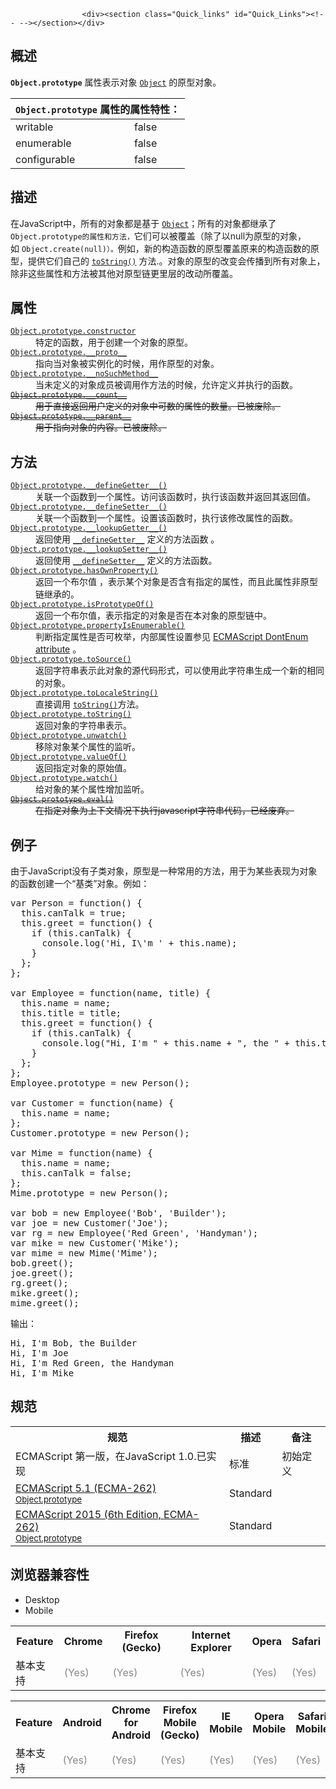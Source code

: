 
                
                  
                    <div><section class="Quick_links" id="Quick_Links"><!-- --></section></div>

<h2 name="Summary" id="Summary">&#x6982;&#x8FF0;</h2>

<p><code><strong>Object.prototype</strong></code> &#x5C5E;&#x6027;&#x8868;&#x793A;&#x5BF9;&#x8C61; <a href="/zh-CN/docs/Web/JavaScript/Reference/Global_Objects/Object" title="Object &#x6784;&#x9020;&#x51FD;&#x6570;&#x521B;&#x5EFA;&#x4E00;&#x4E2A;&#x5BF9;&#x8C61;&#x5305;&#x88C5;&#xFF08;object wrapper&#xFF09;&#x3002;"><code>Object</code></a> &#x7684;&#x539F;&#x578B;&#x5BF9;&#x8C61;&#x3002;</p>

<p></p><table class="standard-table">
  <thead>
    <tr>
      <th class="header" colspan="2"><code>Object.prototype</code> &#x5C5E;&#x6027;&#x7684;&#x5C5E;&#x6027;&#x7279;&#x6027;&#xFF1A;</th>
    </tr>
  </thead>
  <tbody>
    <tr>
      <td>writable</td>
      <td>false</td>
    </tr>
    <tr>
      <td>enumerable</td>
      <td>false</td>
    </tr>
    <tr>
      <td>configurable</td>
      <td>false</td>
    </tr>
  </tbody>
</table><p></p>

<h2 name="Description" id="Description">&#x63CF;&#x8FF0;</h2>

<p>&#x5728;JavaScript&#x4E2D;&#xFF0C;&#x6240;&#x6709;&#x7684;&#x5BF9;&#x8C61;&#x90FD;&#x662F;&#x57FA;&#x4E8E; <a href="/zh-CN/docs/Web/JavaScript/Reference/Global_Objects/Object" title="Object &#x6784;&#x9020;&#x51FD;&#x6570;&#x521B;&#x5EFA;&#x4E00;&#x4E2A;&#x5BF9;&#x8C61;&#x5305;&#x88C5;&#xFF08;object wrapper&#xFF09;&#x3002;"><code>Object</code></a>&#xFF1B;&#x6240;&#x6709;&#x7684;&#x5BF9;&#x8C61;&#x90FD;&#x7EE7;&#x627F;&#x4E86;<code>Object.prototype&#x7684;&#x5C5E;&#x6027;&#x548C;&#x65B9;&#x6CD5;&#xFF0C;</code>&#x5B83;&#x4EEC;&#x53EF;&#x4EE5;&#x88AB;&#x8986;&#x76D6;&#xFF08;&#x9664;&#x4E86;&#x4EE5;null&#x4E3A;&#x539F;&#x578B;&#x7684;&#x5BF9;&#x8C61;&#xFF0C;&#x5982;&#xA0;<code>Object.create(null)&#xFF09;&#x3002;</code>&#x4F8B;&#x5982;&#xFF0C;&#x65B0;&#x7684;&#x6784;&#x9020;&#x51FD;&#x6570;&#x7684;&#x539F;&#x578B;&#x8986;&#x76D6;&#x539F;&#x6765;&#x7684;&#x6784;&#x9020;&#x51FD;&#x6570;&#x7684;&#x539F;&#x578B;&#xFF0C;&#x63D0;&#x4F9B;&#x5B83;&#x4EEC;&#x81EA;&#x5DF1;&#x7684;&#xA0;<a href="/zh-CN/docs/Web/JavaScript/Reference/Global_Objects/Object/toString" title="toString() &#x65B9;&#x6CD5;&#x8FD4;&#x56DE;&#x4E00;&#x4E2A;&#x8868;&#x793A;&#x8BE5;&#x5BF9;&#x8C61;&#x7684;&#x5B57;&#x7B26;&#x4E32;&#x3002;"><code>toString()</code></a> &#x65B9;&#x6CD5;.&#x3002;&#x5BF9;&#x8C61;&#x7684;&#x539F;&#x578B;&#x7684;&#x6539;&#x53D8;&#x4F1A;&#x4F20;&#x64AD;&#x5230;&#x6240;&#x6709;&#x5BF9;&#x8C61;&#x4E0A;&#xFF0C;&#x9664;&#x975E;&#x8FD9;&#x4E9B;&#x5C5E;&#x6027;&#x548C;&#x65B9;&#x6CD5;&#x88AB;&#x5176;&#x4ED6;&#x5BF9;&#x539F;&#x578B;&#x94FE;&#x66F4;&#x91CC;&#x5C42;&#x7684;&#x6539;&#x52A8;&#x6240;&#x8986;&#x76D6;&#x3002;</p>

<h2 name="Properties" id="Properties">&#x5C5E;&#x6027;</h2>

<dl>
 <dt><a href="/zh-CN/docs/Web/JavaScript/Reference/Global_Objects/Object/constructor" title="&#x8FD4;&#x56DE;&#x4E00;&#x4E2A;&#x6307;&#x5411;&#x521B;&#x5EFA;&#x4E86;&#x8BE5;&#x5BF9;&#x8C61;&#x539F;&#x578B;&#x7684;&#x51FD;&#x6570;&#x5F15;&#x7528;&#x3002;&#x9700;&#x8981;&#x6CE8;&#x610F;&#x7684;&#x662F;&#xFF0C;&#x8BE5;&#x5C5E;&#x6027;&#x7684;&#x503C;&#x662F;&#x90A3;&#x4E2A;&#x51FD;&#x6570;&#x672C;&#x8EAB;&#xFF0C;&#x800C;&#x4E0D;&#x662F;&#x4E00;&#x4E2A;&#x5305;&#x542B;&#x51FD;&#x6570;&#x540D;&#x79F0;&#x7684;&#x5B57;&#x7B26;&#x4E32;&#x3002;&#x5BF9;&#x4E8E;&#x539F;&#x59CB;&#x503C;&#xFF08;&#x5982;1&#xFF0C;true &#x6216; &quot;test&quot;&#xFF09;&#xFF0C;&#x8BE5;&#x5C5E;&#x6027;&#x4E3A;&#x53EA;&#x8BFB;&#x3002;"><code>Object.prototype.constructor</code></a></dt>
 <dd>&#x7279;&#x5B9A;&#x7684;&#x51FD;&#x6570;&#xFF0C;&#x7528;&#x4E8E;&#x521B;&#x5EFA;&#x4E00;&#x4E2A;&#x5BF9;&#x8C61;&#x7684;&#x539F;&#x578B;&#x3002;</dd>
 <dt><a href="/zh-CN/docs/Web/JavaScript/Reference/Global_Objects/Object/__proto__" class="new" title="&#x6B64;&#x9875;&#x9762;&#x4ECD;&#x672A;&#x88AB;&#x672C;&#x5730;&#x5316;, &#x671F;&#x5F85;&#x60A8;&#x7684;&#x7FFB;&#x8BD1;!"><code>Object.prototype.__proto__</code></a> <span title="This API has not been standardized."><i class="icon-warning-sign"> </i></span></dt>
 <dd>&#x6307;&#x5411;&#x5F53;&#x5BF9;&#x8C61;&#x88AB;&#x5B9E;&#x4F8B;&#x5316;&#x7684;&#x65F6;&#x5019;&#xFF0C;&#x7528;&#x4F5C;&#x539F;&#x578B;&#x7684;&#x5BF9;&#x8C61;&#x3002;</dd>
 <dt><a href="/zh-CN/docs/Web/JavaScript/Reference/Global_Objects/Object/__noSuchMethod__" class="new" title="&#x6B64;&#x9875;&#x9762;&#x4ECD;&#x672A;&#x88AB;&#x672C;&#x5730;&#x5316;, &#x671F;&#x5F85;&#x60A8;&#x7684;&#x7FFB;&#x8BD1;!"><code>Object.prototype.__noSuchMethod__</code></a> <span title="This API has not been standardized."><i class="icon-warning-sign"> </i></span></dt>
 <dd>&#x5F53;&#x672A;&#x5B9A;&#x4E49;&#x7684;&#x5BF9;&#x8C61;&#x6210;&#x5458;&#x88AB;&#x8C03;&#x7528;&#x4F5C;&#x65B9;&#x6CD5;&#x7684;&#x65F6;&#x5019;&#xFF0C;&#x5141;&#x8BB8;&#x5B9A;&#x4E49;&#x5E76;&#x6267;&#x884C;&#x7684;&#x51FD;&#x6570;&#x3002;</dd>
 <dt><s class="obsoleteElement"><a href="/zh-CN/docs/Web/JavaScript/Reference/Global_Objects/Object/__count__" class="new" title="&#x6B64;&#x9875;&#x9762;&#x4ECD;&#x672A;&#x88AB;&#x672C;&#x5730;&#x5316;, &#x671F;&#x5F85;&#x60A8;&#x7684;&#x7FFB;&#x8BD1;!"><code>Object.prototype.__count__</code></a> <span title="This is an obsolete API and is no longer guaranteed to work."><i class="icon-trash"> </i></span></s></dt>
 <dd><s class="obsoleteElement">&#x7528;&#x4E8E;&#x76F4;&#x63A5;&#x8FD4;&#x56DE;&#x7528;&#x6237;&#x5B9A;&#x4E49;&#x7684;&#x5BF9;&#x8C61;&#x4E2D;&#x53EF;&#x6570;&#x7684;&#x5C5E;&#x6027;&#x7684;&#x6570;&#x91CF;&#x3002;&#x5DF2;&#x88AB;&#x5E9F;&#x9664;&#x3002;</s></dd>
 <dt><s class="obsoleteElement"><a href="/zh-CN/docs/Web/JavaScript/Reference/Global_Objects/Object/__parent__" class="new" title="&#x6B64;&#x9875;&#x9762;&#x4ECD;&#x672A;&#x88AB;&#x672C;&#x5730;&#x5316;, &#x671F;&#x5F85;&#x60A8;&#x7684;&#x7FFB;&#x8BD1;!"><code>Object.prototype.__parent__</code></a> <span title="This is an obsolete API and is no longer guaranteed to work."><i class="icon-trash"> </i></span></s></dt>
 <dd><s class="obsoleteElement">&#x7528;&#x4E8E;&#x6307;&#x5411;&#x5BF9;&#x8C61;&#x7684;&#x5185;&#x5BB9;&#x3002;&#x5DF2;&#x88AB;&#x5E9F;&#x9664;&#x3002;</s></dd>
</dl>

<h2 name="Methods" id="Methods">&#x65B9;&#x6CD5;</h2>

<dl>
 <dt><a href="/zh-CN/docs/Web/JavaScript/Reference/Global_Objects/Object/__defineGetter__" title="__defineGetter__ &#x65B9;&#x6CD5;&#x53EF;&#x4EE5;&#x5C06;&#x4E00;&#x4E2A;&#x51FD;&#x6570;&#x7ED1;&#x5B9A;&#x5728;&#x5F53;&#x524D;&#x5BF9;&#x8C61;&#x7684;&#x6307;&#x5B9A;&#x5C5E;&#x6027;&#x4E0A;&#xFF0C;&#x5F53;&#x90A3;&#x4E2A;&#x5C5E;&#x6027;&#x7684;&#x503C;&#x88AB;&#x8BFB;&#x53D6;&#x65F6;&#xFF0C;&#x4F60;&#x6240;&#x7ED1;&#x5B9A;&#x7684;&#x51FD;&#x6570;&#x5C31;&#x4F1A;&#x88AB;&#x8C03;&#x7528;&#x3002;"><code>Object.prototype.__defineGetter__()</code></a> <span title="This API has not been standardized."><i class="icon-warning-sign"> </i></span> <span title="This deprecated API should no longer be used, but will probably still work."><i class="icon-thumbs-down-alt"> </i></span></dt>
 <dd>&#x5173;&#x8054;&#x4E00;&#x4E2A;&#x51FD;&#x6570;&#x5230;&#x4E00;&#x4E2A;&#x5C5E;&#x6027;&#x3002;&#x8BBF;&#x95EE;&#x8BE5;&#x51FD;&#x6570;&#x65F6;&#xFF0C;&#x6267;&#x884C;&#x8BE5;&#x51FD;&#x6570;&#x5E76;&#x8FD4;&#x56DE;&#x5176;&#x8FD4;&#x56DE;&#x503C;&#x3002;</dd>
 <dt><a href="/zh-CN/docs/Web/JavaScript/Reference/Global_Objects/Object/__defineSetter__" title="__defineSetter__ &#x65B9;&#x6CD5;&#x53EF;&#x4EE5;&#x5C06;&#x4E00;&#x4E2A;&#x51FD;&#x6570;&#x7ED1;&#x5B9A;&#x5728;&#x5F53;&#x524D;&#x5BF9;&#x8C61;&#x7684;&#x6307;&#x5B9A;&#x5C5E;&#x6027;&#x4E0A;&#xFF0C;&#x5F53;&#x90A3;&#x4E2A;&#x5C5E;&#x6027;&#x88AB;&#x8D4B;&#x503C;&#x65F6;&#xFF0C;&#x4F60;&#x6240;&#x7ED1;&#x5B9A;&#x7684;&#x51FD;&#x6570;&#x5C31;&#x4F1A;&#x88AB;&#x8C03;&#x7528;&#x3002;"><code>Object.prototype.__defineSetter__()</code></a> <span title="This API has not been standardized."><i class="icon-warning-sign"> </i></span> <span title="This deprecated API should no longer be used, but will probably still work."><i class="icon-thumbs-down-alt"> </i></span></dt>
 <dd>&#x5173;&#x8054;&#x4E00;&#x4E2A;&#x51FD;&#x6570;&#x5230;&#x4E00;&#x4E2A;&#x5C5E;&#x6027;&#x3002;&#x8BBE;&#x7F6E;&#x8BE5;&#x51FD;&#x6570;&#x65F6;&#xFF0C;&#x6267;&#x884C;&#x8BE5;&#x4FEE;&#x6539;&#x5C5E;&#x6027;&#x7684;&#x51FD;&#x6570;&#x3002;</dd>
 <dt><a href="/zh-CN/docs/Web/JavaScript/Reference/Global_Objects/Object/__lookupGetter__" title="__lookupGetter__ &#x65B9;&#x6CD5;&#x4F1A;&#x8FD4;&#x56DE;&#x5F53;&#x524D;&#x5BF9;&#x8C61;&#x4E0A;&#x6307;&#x5B9A;&#x5C5E;&#x6027;&#x7684;&#x5C5E;&#x6027;&#x8BFB;&#x53D6;&#x8BBF;&#x95EE;&#x5668;&#x51FD;&#x6570;&#xFF08;getter&#xFF09;&#x3002;"><code>Object.prototype.__lookupGetter__()</code></a> <span title="This API has not been standardized."><i class="icon-warning-sign"> </i></span> <span title="This deprecated API should no longer be used, but will probably still work."><i class="icon-thumbs-down-alt"> </i></span></dt>
 <dd>&#x8FD4;&#x56DE;&#x4F7F;&#x7528; <a href="/zh-CN/docs/Web/JavaScript/Reference/Global_Objects/Object/defineGetter" class="new" title="&#x6B64;&#x9875;&#x9762;&#x4ECD;&#x672A;&#x88AB;&#x672C;&#x5730;&#x5316;, &#x671F;&#x5F85;&#x60A8;&#x7684;&#x7FFB;&#x8BD1;!"><code>__defineGetter__</code></a> &#x5B9A;&#x4E49;&#x7684;&#x65B9;&#x6CD5;&#x51FD;&#x6570; &#x3002;</dd>
 <dt><a href="/zh-CN/docs/Web/JavaScript/Reference/Global_Objects/Object/__lookupSetter__" title="&#x4E00;&#x4E2A;&#x7ED1;&#x5B9A;&#x4E86;setter&#x7684;&#x7279;&#x6B8A;&#x5C5E;&#x6027;&#x7684;&#x51FD;&#x6570;&#x5F15;&#x7528;&#x3002;"><code>Object.prototype.__lookupSetter__()</code></a> <span title="This API has not been standardized."><i class="icon-warning-sign"> </i></span> <span title="This deprecated API should no longer be used, but will probably still work."><i class="icon-thumbs-down-alt"> </i></span></dt>
 <dd>&#x8FD4;&#x56DE;&#x4F7F;&#x7528; <a href="/zh-CN/docs/Web/JavaScript/Reference/Global_Objects/Object/defineSetter" class="new" title="&#x6B64;&#x9875;&#x9762;&#x4ECD;&#x672A;&#x88AB;&#x672C;&#x5730;&#x5316;, &#x671F;&#x5F85;&#x60A8;&#x7684;&#x7FFB;&#x8BD1;!"><code>__defineSetter__</code></a> &#x5B9A;&#x4E49;&#x7684;&#x65B9;&#x6CD5;&#x51FD;&#x6570;&#x3002;</dd>
 <dt><a href="/zh-CN/docs/Web/JavaScript/Reference/Global_Objects/Object/hasOwnProperty" title="hasOwnProperty() &#x65B9;&#x6CD5;&#x4F1A;&#x8FD4;&#x56DE;&#x4E00;&#x4E2A;&#x5E03;&#x5C14;&#x503C;&#xFF0C;&#x5176;&#x7528;&#x6765;&#x5224;&#x65AD;&#x67D0;&#x4E2A;&#x5BF9;&#x8C61;&#x662F;&#x5426;&#x542B;&#x6709;&#x6307;&#x5B9A;&#x7684;&#x5C5E;&#x6027;&#x3002;"><code>Object.prototype.hasOwnProperty()</code></a></dt>
 <dd>&#x8FD4;&#x56DE;&#x4E00;&#x4E2A;&#x5E03;&#x5C14;&#x503C; &#xFF0C;&#x8868;&#x793A;&#x67D0;&#x4E2A;&#x5BF9;&#x8C61;&#x662F;&#x5426;&#x542B;&#x6709;&#x6307;&#x5B9A;&#x7684;&#x5C5E;&#x6027;&#xFF0C;&#x800C;&#x4E14;&#x6B64;&#x5C5E;&#x6027;&#x975E;&#x539F;&#x578B;&#x94FE;&#x7EE7;&#x627F;&#x7684;&#x3002;</dd>
 <dt><a href="/zh-CN/docs/Web/JavaScript/Reference/Global_Objects/Object/isPrototypeOf" title="isPrototypeOf() &#x65B9;&#x6CD5;&#x7528;&#x4E8E;&#x6D4B;&#x8BD5;&#x4E00;&#x4E2A;&#x5BF9;&#x8C61;&#x662F;&#x5426;&#x5B58;&#x5728;&#x4E8E;&#x53E6;&#x4E00;&#x4E2A;&#x5BF9;&#x8C61;&#x7684;&#x539F;&#x578B;&#x94FE;&#x4E0A;&#x3002;"><code>Object.prototype.isPrototypeOf()</code></a></dt>
 <dd>&#x8FD4;&#x56DE;&#x4E00;&#x4E2A;&#x5E03;&#x5C14;&#x503C;&#xFF0C;&#x8868;&#x793A;&#x6307;&#x5B9A;&#x7684;&#x5BF9;&#x8C61;&#x662F;&#x5426;&#x5728;&#x672C;&#x5BF9;&#x8C61;&#x7684;&#x539F;&#x578B;&#x94FE;&#x4E2D;&#x3002;</dd>
 <dt><a href="/zh-CN/docs/Web/JavaScript/Reference/Global_Objects/Object/propertyIsEnumerable" title="propertyIsEnumerable() &#x65B9;&#x6CD5;&#x8FD4;&#x56DE;&#x4E00;&#x4E2A;&#x5E03;&#x5C14;&#x503C;&#xFF0C;&#x8868;&#x660E;&#x6307;&#x5B9A;&#x7684;&#x5C5E;&#x6027;&#x540D;&#x662F;&#x5426;&#x662F;&#x5F53;&#x524D;&#x5BF9;&#x8C61;&#x53EF;&#x679A;&#x4E3E;&#x7684;&#x81EA;&#x8EAB;&#x5C5E;&#x6027;&#x3002;"><code>Object.prototype.propertyIsEnumerable()</code></a></dt>
 <dd>&#x5224;&#x65AD;&#x6307;&#x5B9A;&#x5C5E;&#x6027;&#x662F;&#x5426;&#x53EF;&#x679A;&#x4E3E;&#xFF0C;&#x5185;&#x90E8;&#x5C5E;&#x6027;&#x8BBE;&#x7F6E;&#x53C2;&#x89C1; <a href="/zh-CN/docs/ECMAScript_DontEnum_attribute" class="new" title="ECMAScript_DontEnum_attribute">ECMAScript DontEnum attribute</a> &#x3002;</dd>
 <dt><a href="/zh-CN/docs/Web/JavaScript/Reference/Global_Objects/Object/toSource" title="&#x8FD4;&#x56DE;&#x4E00;&#x4E2A;&#x5BF9;&#x8C61;&#x6E90;&#x4EE3;&#x7801;&#x7684;&#x5B57;&#x7B26;&#x4E32;&#x8868;&#x793A;."><code>Object.prototype.toSource()</code></a> <span title="This API has not been standardized."><i class="icon-warning-sign"> </i></span></dt>
 <dd>&#x8FD4;&#x56DE;&#x5B57;&#x7B26;&#x4E32;&#x8868;&#x793A;&#x6B64;&#x5BF9;&#x8C61;&#x7684;&#x6E90;&#x4EE3;&#x7801;&#x5F62;&#x5F0F;&#xFF0C;&#x53EF;&#x4EE5;&#x4F7F;&#x7528;&#x6B64;&#x5B57;&#x7B26;&#x4E32;&#x751F;&#x6210;&#x4E00;&#x4E2A;&#x65B0;&#x7684;&#x76F8;&#x540C;&#x7684;&#x5BF9;&#x8C61;&#x3002;</dd>
 <dt><a href="/zh-CN/docs/Web/JavaScript/Reference/Global_Objects/Object/toLocaleString" title="toLocaleString() &#x65B9;&#x6CD5;&#x8FD4;&#x56DE;&#x4E00;&#x4E2A;&#x8BE5;&#x5BF9;&#x8C61;&#x7684;&#x5B57;&#x7B26;&#x4E32;&#x8868;&#x793A;&#x3002;&#x8BE5;&#x65B9;&#x6CD5;&#x4E3B;&#x8981;&#x7528;&#x4E8E;&#x88AB;&#x672C;&#x5730;&#x5316;&#x76F8;&#x5173;&#x5BF9;&#x8C61;&#x8986;&#x76D6;&#x3002;"><code>Object.prototype.toLocaleString()</code></a></dt>
 <dd>&#x76F4;&#x63A5;&#x8C03;&#x7528; <a href="/zh-CN/docs/Web/JavaScript/Reference/Global_Objects/Object/toString" title="toString() &#x65B9;&#x6CD5;&#x8FD4;&#x56DE;&#x4E00;&#x4E2A;&#x8868;&#x793A;&#x8BE5;&#x5BF9;&#x8C61;&#x7684;&#x5B57;&#x7B26;&#x4E32;&#x3002;"><code>toString()</code></a>&#x65B9;&#x6CD5;&#x3002;</dd>
 <dt><a href="/zh-CN/docs/Web/JavaScript/Reference/Global_Objects/Object/toString" title="toString() &#x65B9;&#x6CD5;&#x8FD4;&#x56DE;&#x4E00;&#x4E2A;&#x8868;&#x793A;&#x8BE5;&#x5BF9;&#x8C61;&#x7684;&#x5B57;&#x7B26;&#x4E32;&#x3002;"><code>Object.prototype.toString()</code></a></dt>
 <dd>&#x8FD4;&#x56DE;&#x5BF9;&#x8C61;&#x7684;&#x5B57;&#x7B26;&#x4E32;&#x8868;&#x793A;&#x3002;</dd>
 <dt><a href="/zh-CN/docs/Web/JavaScript/Reference/Global_Objects/Object/unwatch" title="unwatch() &#x5220;&#x9664;&#x4E00;&#x4E2A;&#xA0;watch() &#x8BBE;&#x7F6E;&#x7684;&#xA0;watchpoint."><code>Object.prototype.unwatch()</code></a> <span title="This API has not been standardized."><i class="icon-warning-sign"> </i></span></dt>
 <dd>&#x79FB;&#x9664;&#x5BF9;&#x8C61;&#x67D0;&#x4E2A;&#x5C5E;&#x6027;&#x7684;&#x76D1;&#x542C;&#x3002;</dd>
 <dt><a href="/zh-CN/docs/Web/JavaScript/Reference/Global_Objects/Object/valueOf" title="valueOf()&#xA0;&#x65B9;&#x6CD5;&#x8FD4;&#x56DE;&#x6307;&#x5B9A;&#x5BF9;&#x8C61;&#x7684;&#x539F;&#x59CB;&#x503C;&#x3002;"><code>Object.prototype.valueOf()</code></a></dt>
 <dd>&#x8FD4;&#x56DE;&#x6307;&#x5B9A;&#x5BF9;&#x8C61;&#x7684;&#x539F;&#x59CB;&#x503C;&#x3002;</dd>
 <dt><a href="/zh-CN/docs/Web/JavaScript/Reference/Global_Objects/Object/watch" title="&#x76D1;&#x89C6;&#x4E00;&#x4E2A;&#x5BF9;&#x8C61;&#x7684;&#x67D0;&#x4E2A;&#x5C5E;&#x6027;&#x662F;&#x5426;&#x88AB;&#x8D4B;&#x503C;,&#x5728;&#x8BE5;&#x5C5E;&#x6027;&#x8D4B;&#x503C;&#x65F6;&#x89E6;&#x53D1;&#x6307;&#x5B9A;&#x7684;&#x56DE;&#x8C03;&#x51FD;&#x6570;."><code>Object.prototype.watch()</code></a> <span title="This API has not been standardized."><i class="icon-warning-sign"> </i></span></dt>
 <dd>&#x7ED9;&#x5BF9;&#x8C61;&#x7684;&#x67D0;&#x4E2A;&#x5C5E;&#x6027;&#x589E;&#x52A0;&#x76D1;&#x542C;&#x3002;</dd>
 <dt><s class="obsoleteElement"><a href="/zh-CN/docs/Web/JavaScript/Reference/Global_Objects/Object/eval" title="Object.eval()&#xA0;&#x65B9;&#x6CD5;&#x7528;&#x4E8E;&#x5728;&#x5BF9;&#x8C61;&#x7684;&#x4E0A;&#x4E0B;&#x6587;&#x4E2D;&#x5BF9; JavaScript &#x4EE3;&#x7801;&#x5B57;&#x7B26;&#x4E32;&#x6C42;&#x503C;&#xFF0C;&#x4F46;&#x8BE5;&#x65B9;&#x6CD5;&#x5DF2;&#x88AB;&#x79FB;&#x9664;&#x3002;"><code>Object.prototype.eval()</code></a> <span title="This is an obsolete API and is no longer guaranteed to work."><i class="icon-trash"> </i></span></s></dt>
 <dd><s class="obsoleteElement">&#x5728;&#x6307;&#x5B9A;&#x5BF9;&#x8C61;&#x4E3A;&#x4E0A;&#x4E0B;&#x6587;&#x60C5;&#x51B5;&#x4E0B;&#x6267;&#x884C;javascript&#x5B57;&#x7B26;&#x4E32;&#x4EE3;&#x7801;&#xFF0C;&#x5DF2;&#x7ECF;&#x5E9F;&#x5F03;&#x3002;</s></dd>
</dl>

<h2 name="Examples" id="Examples">&#x4F8B;&#x5B50;</h2>

<p>&#x7531;&#x4E8E;JavaScript&#x6CA1;&#x6709;&#x5B50;&#x7C7B;&#x5BF9;&#x8C61;&#xFF0C;&#x539F;&#x578B;&#x662F;&#x4E00;&#x79CD;&#x5E38;&#x7528;&#x7684;&#x65B9;&#x6CD5;&#xFF0C;&#x7528;&#x4E8E;&#x4E3A;&#x67D0;&#x4E9B;&#x8868;&#x73B0;&#x4E3A;&#x5BF9;&#x8C61;&#x7684;&#x51FD;&#x6570;&#x521B;&#x5EFA;&#x4E00;&#x4E2A;&#x201C;&#x57FA;&#x7C7B;&#x201D;&#x5BF9;&#x8C61;&#x3002;&#x4F8B;&#x5982;&#xFF1A;</p>

<pre class="brush: js">var Person = function() {
  this.canTalk = true;
  this.greet = function() {
    if (this.canTalk) {
      console.log(&apos;Hi, I\&apos;m &apos; + this.name);
    }
  };
};

var Employee = function(name, title) {
  this.name = name;
  this.title = title;
  this.greet = function() {
    if (this.canTalk) {
      console.log(&quot;Hi, I&apos;m &quot; + this.name + &quot;, the &quot; + this.title);
    }
  };
};
Employee.prototype = new Person();

var Customer = function(name) {
  this.name = name;
};
Customer.prototype = new Person();

var Mime = function(name) {
  this.name = name;
  this.canTalk = false;
};
Mime.prototype = new Person();

var bob = new Employee(&apos;Bob&apos;, &apos;Builder&apos;);
var joe = new Customer(&apos;Joe&apos;);
var rg = new Employee(&apos;Red Green&apos;, &apos;Handyman&apos;);
var mike = new Customer(&apos;Mike&apos;);
var mime = new Mime(&apos;Mime&apos;);
bob.greet();
joe.greet();
rg.greet();
mike.greet();
mime.greet();
</pre>

<p>&#x8F93;&#x51FA;&#xFF1A;</p>

<pre>Hi, I&apos;m Bob, the Builder
Hi, I&apos;m Joe
Hi, I&apos;m Red Green, the Handyman
Hi, I&apos;m Mike
</pre>

<h2 name="Specifications" id="Specifications">&#x89C4;&#x8303;</h2>

<table class="standard-table">
 <tbody>
  <tr>
   <th scope="col">&#x89C4;&#x8303;</th>
   <th scope="col">&#x63CF;&#x8FF0;</th>
   <th scope="col">&#x5907;&#x6CE8;</th>
  </tr>
  <tr>
   <td>ECMAScript &#x7B2C;&#x4E00;&#x7248;&#xFF0C;&#x5728;JavaScript 1.0.&#x5DF2;&#x5B9E;&#x73B0;</td>
   <td>&#x6807;&#x51C6;</td>
   <td>&#x521D;&#x59CB;&#x5B9A;&#x4E49;</td>
  </tr>
  <tr>
   <td><a href="http://www.ecma-international.org/ecma-262/5.1/#sec-15.2.3.1" class="external" lang="en" hreflang="en">ECMAScript 5.1 (ECMA-262)<br><small lang="zh-CN">Object.prototype</small></a></td>
   <td><span class="spec-Standard">Standard</span></td>
   <td>&#xA0;</td>
  </tr>
  <tr>
   <td><a href="http://www.ecma-international.org/ecma-262/6.0/#sec-object.prototype" class="external" lang="en" hreflang="en">ECMAScript 2015 (6th Edition, ECMA-262)<br><small lang="zh-CN">Object.prototype</small></a></td>
   <td><span class="spec-Standard">Standard</span></td>
   <td>&#xA0;</td>
  </tr>
 </tbody>
</table>

<h2 name="Browser_compatibility" id="Browser_compatibility">&#x6D4F;&#x89C8;&#x5668;&#x517C;&#x5BB9;&#x6027;</h2>

<div><div class="htab">
    <a name="AutoCompatibilityTable" id="AutoCompatibilityTable"></a>
    <ul>
        <li class="selected"><a>Desktop</a></li>
        <li><a>Mobile</a></li>
    </ul>
</div></div>

<div id="compat-desktop">
<table class="compat-table">
 <tbody>
  <tr>
   <th>Feature</th>
   <th>Chrome</th>
   <th>Firefox (Gecko)</th>
   <th>Internet Explorer</th>
   <th>Opera</th>
   <th>Safari</th>
  </tr>
  <tr>
   <td>&#x57FA;&#x672C;&#x652F;&#x6301;</td>
   <td><span title="Please update this with the earliest version of support." style="color: #888;">(Yes)</span></td>
   <td><span title="Please update this with the earliest version of support." style="color: #888;">(Yes)</span></td>
   <td><span title="Please update this with the earliest version of support." style="color: #888;">(Yes)</span></td>
   <td><span title="Please update this with the earliest version of support." style="color: #888;">(Yes)</span></td>
   <td><span title="Please update this with the earliest version of support." style="color: #888;">(Yes)</span></td>
  </tr>
 </tbody>
</table>
</div>

<div id="compat-mobile">
<table class="compat-table">
 <tbody>
  <tr>
   <th>Feature</th>
   <th>Android</th>
   <th>Chrome for Android</th>
   <th>Firefox Mobile (Gecko)</th>
   <th>IE Mobile</th>
   <th>Opera Mobile</th>
   <th>Safari Mobile</th>
  </tr>
  <tr>
   <td>&#x57FA;&#x672C;&#x652F;&#x6301;</td>
   <td><span title="Please update this with the earliest version of support." style="color: #888;">(Yes)</span></td>
   <td><span title="Please update this with the earliest version of support." style="color: #888;">(Yes)</span></td>
   <td><span title="Please update this with the earliest version of support." style="color: #888;">(Yes)</span></td>
   <td><span title="Please update this with the earliest version of support." style="color: #888;">(Yes)</span></td>
   <td><span title="Please update this with the earliest version of support." style="color: #888;">(Yes)</span></td>
   <td><span title="Please update this with the earliest version of support." style="color: #888;">(Yes)</span></td>
  </tr>
 </tbody>
</table>
</div>

<p>&#xA0;</p>
                  
                
              